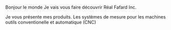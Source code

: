 Bonjour le monde
Je vais vous faire découvrir Réal Fafard Inc.

Je vous présente mes produits.
Les systèmes de mesure pour les machines outils conventionelle et automatique (CNC)
